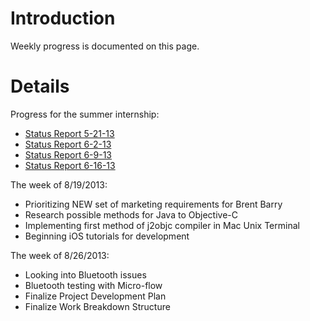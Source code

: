 # Introduction #

Weekly progress is documented on this page.


# Details #

Progress for the summer internship:
  * [Status Report 5-21-13](https://abb-interns-2013.googlecode.com/hg/WeeklyStatusReport5-21-13.docx)
  * [Status Report 6-2-13](https://abb-interns-2013.googlecode.com/hg/WeeklyStatusReport6-2-13.docx)
  * [Status Report 6-9-13](https://abb-interns-2013.googlecode.com/hg/WeeklyStatusReport6-9-13.docx)
  * [Status Report 6-16-13](https://abb-interns-2013.googlecode.com/hg/WeeklyStatusReport6-16-13%20(2).docx)

The week of 8/19/2013:
  * Prioritizing NEW set of marketing requirements for Brent Barry
  * Research possible methods for Java to Objective-C
  * Implementing first method of j2objc compiler in Mac Unix Terminal
  * Beginning iOS tutorials for development

The week of 8/26/2013:
  * Looking into Bluetooth issues
  * Bluetooth testing with Micro-flow
  * Finalize Project Development Plan
  * Finalize Work Breakdown Structure
